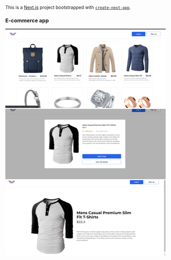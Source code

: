 This is a [Next.js](https://nextjs.org/) project bootstrapped with [`create-next-app`](https://github.com/vercel/next.js/tree/canary/packages/create-next-app).

<h3>E-commerce app</h3>

![Homepage](public/ecomerce-homepage.png)
![Product info](public/product-info%20.png)
![full detail](public/full%20detail.png)
